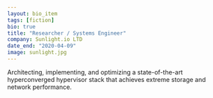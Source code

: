 ```yaml
---
layout: bio_item
tags: [fiction]
bio: true
title: "Researcher / Systems Engineer"
company: Sunlight.io LTD
date_end: "2020-04-09"
image: sunlight.jpg
---
```


Architecting, implementing, and optimizing a state-of-the-art hyperconverged hypervisor stack that achieves extreme storage and network performance.
